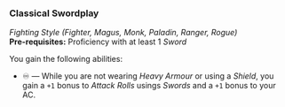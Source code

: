### Classical Swordplay
*Fighting Style (Fighter, Magus, Monk, Paladin, Ranger, Rogue)*  
**Pre-requisites:** Proficiency with at least 1 *Sword*  

You gain the following abilities:
* ♾️ — While you are not wearing *Heavy Armour* or using a *Shield*, you gain a `+1` bonus to *Attack Rolls* usings *Swords* and a `+1` bonus to your AC.